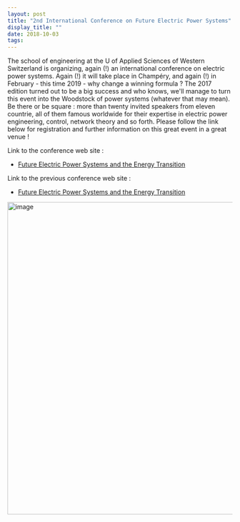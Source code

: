 ```yaml
---
layout: post
title: "2nd International Conference on Future Electric Power Systems"
display_title: ""
date: 2018-10-03
tags: 
---
```

The school of engineering at the U of Applied Sciences of Western Switzerland
is organizing, again (!) an international conference on electric power systems. 
Again (!) it will take place in Champéry, and again (!) in February - this time 2019 -
why change a winning formula ? The 2017 edition turned out to be a big success and who 
knows, we'll manage to turn this event into the Woodstock of power systems (whatever 
that may mean). Be there or be square : more than twenty invited speakers from eleven countrie, all of them famous worldwide for their expertise in electric power engineering, control, network theory and so forth. Please follow the link below for registration
and further information on this great event in a great venue !

Link to the conference web site :
* [Future Electric Power Systems and the Energy Transition](https://www.hevs.ch/epowersystems)

Link to the previous conference web site :
* [Future Electric Power Systems and the Energy Transition](https://www.hevs.ch/epowersystems2017)

<img src="/image/ePowerSystems19_flyerweb_1.10.png" alt="image" style="width: 700px;"/>